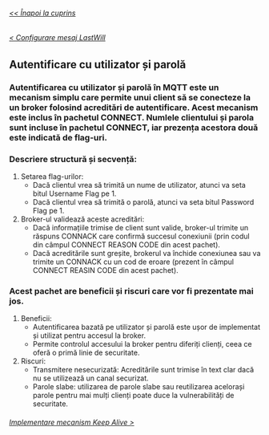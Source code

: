 ###### [<< Înapoi la cuprins](../Cuprins.md)
###### [< Configurare mesaj LastWill](05.%20Configurare%20mesaj%20LastWill.md)
## Autentificare cu utilizator și parolă
### Autentificarea cu utilizator și parolă în MQTT este un mecanism simplu care permite unui client să se conecteze la un broker folosind acreditări de autentificare. Acest mecanism este inclus în pachetul CONNECT. Numlele clientului și parola sunt incluse în pachetul CONNECT, iar prezența acestora două este indicată de flag-uri.
### Descriere structură și secvență:
1. Setarea flag-urilor:
    - Dacă clientul vrea să trimită un nume de utilizator, atunci va seta bitul Username Flag pe 1.
    - Dacă clientul vrea să trimită o parolă, atunci va seta bitul Password Flag pe 1.
2. Broker-ul validează aceste acreditări:
    - Dacă informațiile trimise de client sunt valide, broker-ul trimite un răspuns CONNACK care confirmă succesul conexiunii (prin codul din câmpul CONNECT REASON CODE din acest pachet).
    - Dacă acreditările sunt greșite, brokerul va închide conexiunea sau va trimite un CONNACK cu un cod de eroare (prezent în câmpul CONNECT REASIN CODE din acest pachet).
### Acest pachet are beneficii și riscuri care vor fi prezentate mai jos.
1. Beneficii:
    - Autentificarea bazată pe utilizator și parolă este ușor de implementat și utilizat pentru accesul la broker.
    - Permite controlul accesului la broker pentru diferiți clienți, ceea ce oferă o primă linie de securitate.
2. Riscuri:
    - Transmitere nesecurizată: Acreditările sunt trimise în text clar dacă nu se utilizează un canal securizat.
    - Parole slabe: utilizarea de parole slabe sau reutilizarea acelorași parole pentru mai mulți clienți poate duce la vulnerabilități de securitate.
###### [Implementare mecanism Keep Alive >](07.%20Implementare%20mecanism%20Keep%20Alive.md)
